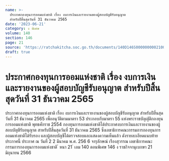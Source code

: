 ```yaml
---
name: >-
  ประกาศกองทุนการออมแห่งชาติ เรื่อง งบการเงินและรายงานของผู้สอบบัญชีรับอนุญาต
  สำหรับปีสิ้นสุดวันที่ 31 ธันวาคม 2565
date: '2023-06-21'
category: ง พิเศษ
volume: 140
section: 146
page: 21
source: 'https://ratchakitcha.soc.go.th/documents/140D146S0000000002100.pdf'
draft: true
---
```


# ประกาศกองทุนการออมแห่งชาติ เรื่อง งบการเงินและรายงานของผู้สอบบัญชีรับอนุญาต สำหรับปีสิ้นสุดวันที่ 31 ธันวาคม 2565

ประกาศกองทุนการออมแห่งชาติ เรื่อง งบการเงินและรายงานของผู้สอบบัญชีรับอนุญาต สำหรับปีสิ้นสุดวันที่ 31 ธันวาคม 2565 เพื่ออนุวัติตามมาตรา 53 ประกอบกับมาตรา 55 แห่งพระราชบัญญัติกองทุนการออมแห่งชาติ พุทธศักราช 2554 กองทุนการออมแห่งชาติได้ประกาศงบการเงินและรายงานของผู้สอบบัญชีรับอนุญาต สาหรับปีสิ้นสุดวันที่ 31 ธันวาคม 2565 ซึ่งเลขาธิการคณะกรรมการกองทุนการออมแห่งชาติได้รับรอง และผู้สอบบัญชีได้ตรวจสอบและแสดงความเห็นแล้ว ดังรายละเอียดแนบท้ายประกาศนี้ ประกาศ ณ วันที่ 2 2 มีนาคม พ.ศ. 256 6 จารุลักษณ์ เรืองสุวรรณ เลขาธิการคณะกรรมการกองทุนการออมแห่งชาติ ้ หนา 21 ่ เลม 140 ตอนพิเศษ 146 ง ราชกิจจานุเบกษา 21 มิถุนายน 2566



















































































